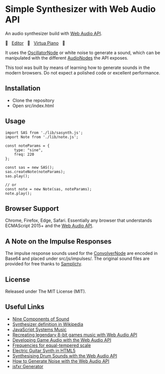 # Simple Synthesizer with Web Audio API
An audio synthesizer build with [Web Audio API](https://developer.mozilla.org/en-US/docs/Web/API/Web_Audio_API).

&#x1F3B5; &nbsp; [Editor](https://raohmaru.github.io/simple-audio-synthesizer/src/) &nbsp; &#x1F3B5; &nbsp; [Virtua Piano](https://raohmaru.github.io/simple-audio-synthesizer/src/electric-piano.html) &nbsp; &#x1F3B5;

It uses the [OscillatorNode](https://developer.mozilla.org/en-US/docs/Web/API/OscillatorNode) or
white noise to generate a sound, which can be manipulated with the different [AudioNodes](https://developer.mozilla.org/en-US/docs/Web/API/AudioNode)
the API exposes.

This tool was built by means of learning how to generate sounds in the modern browsers. Do not expect
a polished code or excellent performance.

## Installation
- Clone the repository
- Open src/index.html

## Usage
```
import SAS from './lib/sasynth.js';
import Note from './lib/note.js';

const noteParams = {
    type: "sine",
    freq: 220
};

const sas = new SAS();
sas.createNote(noteParams);
sas.play();

// or
const note = new Note(sas, noteParams);
note.play();
```

## Browser Support
Chrome, Firefox, Edge, Safari. Essentially any browser that understands ECMAScript 2015+ and the [Web Audio API](https://caniuse.com/#search=Web%20Audio).

## A Note on the Impulse Responses
The impulse response sounds used for the [ConvolverNode](https://developer.mozilla.org/en-US/docs/Web/API/ConvolverNode)
are encoded in Base64 and placed under src/js/impulses/. The original sound files are provided for
free thanks to [Samplicty](http://www.samplicity.com/bricasti-m7-impulse-responses/).

## License
Released under The MIT License (MIT).

## Useful Links
- [Nine Components of Sound](http://www.filmsound.org/articles/ninecomponents/9components.htm)
- [Synthesizer definition in Wikipedia](https://en.wikipedia.org/wiki/Synthesizer)
- [JavaScript Systems Music](https://teropa.info/blog/2016/07/28/javascript-systems-music.html)
- [Recreating legendary 8-bit games music with Web Audio API](https://codepen.io/gregh/post/recreating-legendary-8-bit-games-music-with-web-audio-api)
- [Developing Game Audio with the Web Audio API](https://www.html5rocks.com/en/tutorials/webaudio/games/)
- [Frequencies for equal-tempered scale](https://pages.mtu.edu/~suits/notefreqs.html)
- [Electric Guitar Synth in HTML5](https://fazli.sapuan.org/blog/electric-guitar-synth-in-html5/)
- [Synthesising Drum Sounds with the Web Audio API](https://dev.opera.com/articles/drum-sounds-webaudio/)
- [How to Generate Noise with the Web Audio API](https://noisehack.com/generate-noise-web-audio-api/)
- [jsfxr Generator](http://github.grumdrig.com/jsfxr/)
